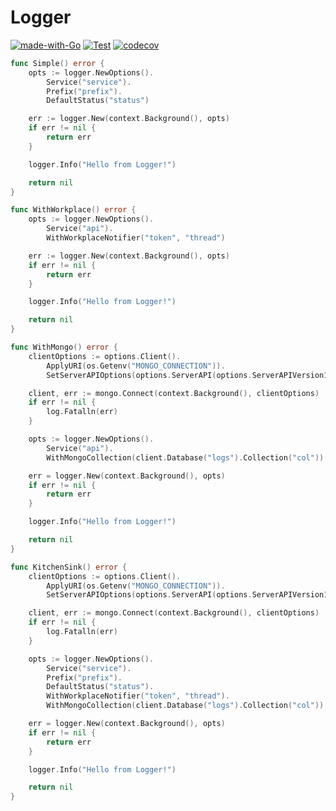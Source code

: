 # Logger

[![made-with-Go](https://img.shields.io/badge/Made%20with-Go-1f425f.svg)](http://golang.org)
[![Test](https://github.com/krang-backlink/logger/actions/workflows/test.yml/badge.svg?branch=master)](https://github.com/krang-backlink/logger/actions/workflows/test.yml)
[![codecov](https://codecov.io/gh/krang-backlink/logger/branch/master/graph/badge.svg?token=HXEZIJ2NUY)](https://codecov.io/gh/krang-backlink/logger)


```go
func Simple() error {
	opts := logger.NewOptions().
		Service("service").
		Prefix("prefix").
		DefaultStatus("status")

	err := logger.New(context.Background(), opts)
	if err != nil {
		return err
	}

	logger.Info("Hello from Logger!")

	return nil
}
```

```go
func WithWorkplace() error {
	opts := logger.NewOptions().
		Service("api").
		WithWorkplaceNotifier("token", "thread")

	err := logger.New(context.Background(), opts)
	if err != nil {
		return err
	}

	logger.Info("Hello from Logger!")

	return nil
}
```

```go
func WithMongo() error {
	clientOptions := options.Client().
		ApplyURI(os.Getenv("MONGO_CONNECTION")).
		SetServerAPIOptions(options.ServerAPI(options.ServerAPIVersion1))

	client, err := mongo.Connect(context.Background(), clientOptions)
	if err != nil {
		log.Fatalln(err)
	}

	opts := logger.NewOptions().
		Service("api").
		WithMongoCollection(client.Database("logs").Collection("col"))

	err = logger.New(context.Background(), opts)
	if err != nil {
		return err
	}

	logger.Info("Hello from Logger!")

	return nil
}
```

```go
func KitchenSink() error {
	clientOptions := options.Client().
		ApplyURI(os.Getenv("MONGO_CONNECTION")).
		SetServerAPIOptions(options.ServerAPI(options.ServerAPIVersion1))

	client, err := mongo.Connect(context.Background(), clientOptions)
	if err != nil {
		log.Fatalln(err)
	}

	opts := logger.NewOptions().
		Service("service").
		Prefix("prefix").
		DefaultStatus("status").
		WithWorkplaceNotifier("token", "thread").
		WithMongoCollection(client.Database("logs").Collection("col"))

	err = logger.New(context.Background(), opts)
	if err != nil {
		return err
	}

	logger.Info("Hello from Logger!")

	return nil
}
```
